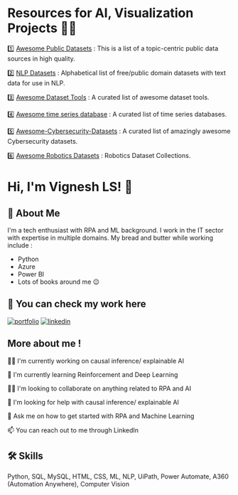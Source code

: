 
# Resources for AI, Visualization Projects 🚥🌌


1️⃣ [Awesome Public Datasets](https://github.com/awesomedata/awesome-public-datasets) : This is a list of a topic-centric public data sources in high quality.

2️⃣ [NLP Datasets](https://github.com/niderhoff/nlp-datasets) : Alphabetical list of free/public domain datasets with text data for use in NLP.

3️⃣ [Awesome Dataset Tools](https://github.com/jsbroks/awesome-dataset-tools) : A curated list of awesome dataset tools.

4️⃣ [Awesome time series database](https://github.com/xephonhq/awesome-time-series-database) : A curated list of time series databases.

5️⃣ [Awesome-Cybersecurity-Datasets](https://github.com/shramos/Awesome-Cybersecurity-Datasets) : A curated list of amazingly awesome Cybersecurity datasets.

6️⃣ [Awesome Robotics Datasets](https://github.com/mint-lab/awesome-robotics-datasets) : Robotics Dataset Collections.



# Hi, I'm Vignesh LS! 👋


## 🚀 About Me
I'm a tech enthusiast with RPA and ML background. I work in the IT sector with expertise in multiple domains. My bread and butter while working include : 
- Python
- Azure
- Power BI
- Lots of books around me 😉


## 🔗 You can check my work here
[![portfolio](https://img.shields.io/badge/my_portfolio-000?style=for-the-badge&logo=ko-fi&logoColor=white)](https://github.com/lsvignesh12596/)
[![linkedin](https://img.shields.io/badge/linkedin-0A66C2?style=for-the-badge&logo=linkedin&logoColor=white)](https://www.linkedin.com/in/vignesh-ls/)

## More about me !
👩‍💻 I'm currently working on causal inference/ explainable AI

🧠 I'm currently learning Reinforcement and Deep Learning

👯‍♀️ I'm looking to collaborate on anything related to RPA and AI

🤔 I'm looking for help with causal inference/ explainable AI

💬 Ask me on how to get started with RPA and Machine Learning

📫 You can reach out to me through LinkedIn




## 🛠 Skills
Python, SQL, MySQL, HTML, CSS, ML, NLP, UiPath, Power Automate, A360 (Automation Anywhere), Computer Vision

